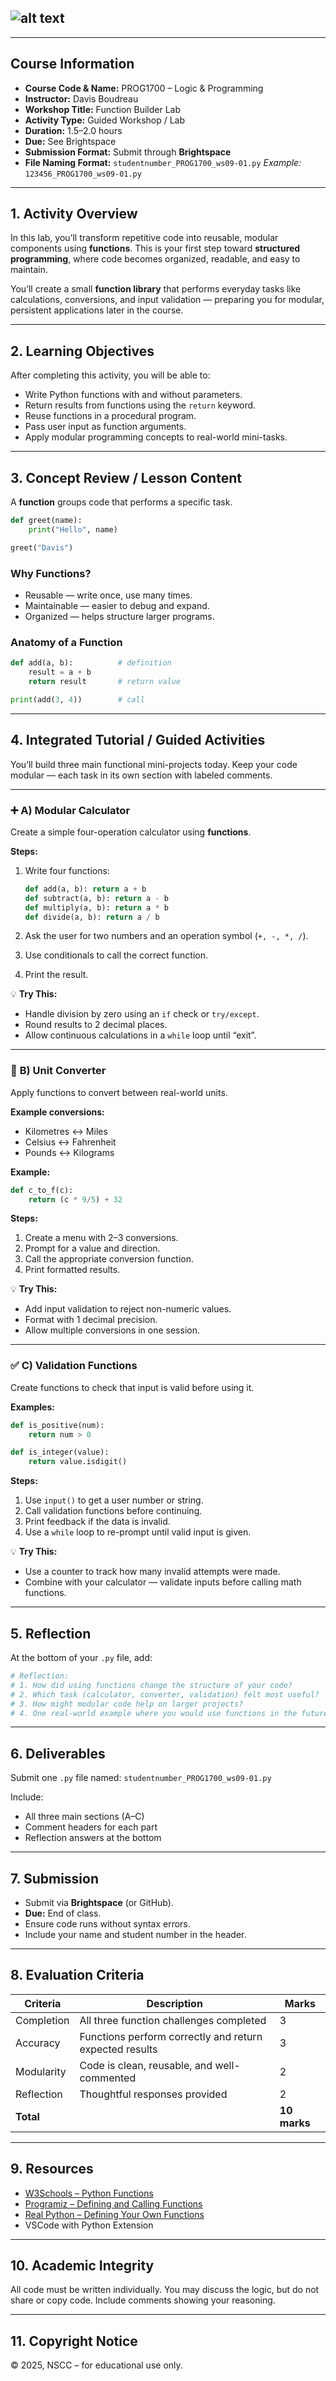 ## ![alt text](image.png)

---

## **Course Information**

* **Course Code & Name:** PROG1700 – Logic & Programming
* **Instructor:** Davis Boudreau
* **Workshop Title:** Function Builder Lab
* **Activity Type:** Guided Workshop / Lab
* **Duration:** 1.5–2.0 hours
* **Due:** See Brightspace
* **Submission Format:** Submit through **Brightspace**
* **File Naming Format:**
  `studentnumber_PROG1700_ws09-01.py`
  *Example:* `123456_PROG1700_ws09-01.py`

---

## **1. Activity Overview**

In this lab, you’ll transform repetitive code into reusable, modular components using **functions**.
This is your first step toward **structured programming**, where code becomes organized, readable, and easy to maintain.

You’ll create a small **function library** that performs everyday tasks like calculations, conversions, and input validation — preparing you for modular, persistent applications later in the course.

---

## **2. Learning Objectives**

After completing this activity, you will be able to:

* Write Python functions with and without parameters.
* Return results from functions using the `return` keyword.
* Reuse functions in a procedural program.
* Pass user input as function arguments.
* Apply modular programming concepts to real-world mini-tasks.

---

## **3. Concept Review / Lesson Content**

A **function** groups code that performs a specific task.

```python
def greet(name):
    print("Hello", name)

greet("Davis")
```

### Why Functions?

* Reusable — write once, use many times.
* Maintainable — easier to debug and expand.
* Organized — helps structure larger programs.

### Anatomy of a Function

```python
def add(a, b):          # definition
    result = a + b
    return result       # return value

print(add(3, 4))        # call
```

---

## **4. Integrated Tutorial / Guided Activities**

You’ll build three main functional mini-projects today.
Keep your code modular — each task in its own section with labeled comments.

---

### ➕ **A) Modular Calculator**

Create a simple four-operation calculator using **functions**.

**Steps:**

1. Write four functions:

   ```python
   def add(a, b): return a + b
   def subtract(a, b): return a - b
   def multiply(a, b): return a * b
   def divide(a, b): return a / b
   ```
2. Ask the user for two numbers and an operation symbol (`+, -, *, /`).
3. Use conditionals to call the correct function.
4. Print the result.

💡 **Try This:**

* Handle division by zero using an `if` check or `try/except`.
* Round results to 2 decimal places.
* Allow continuous calculations in a `while` loop until “exit”.

---

### 🔁 **B) Unit Converter**

Apply functions to convert between real-world units.

**Example conversions:**

* Kilometres ↔ Miles
* Celsius ↔ Fahrenheit
* Pounds ↔ Kilograms

**Example:**

```python
def c_to_f(c):
    return (c * 9/5) + 32
```

**Steps:**

1. Create a menu with 2–3 conversions.
2. Prompt for a value and direction.
3. Call the appropriate conversion function.
4. Print formatted results.

💡 **Try This:**

* Add input validation to reject non-numeric values.
* Format with 1 decimal precision.
* Allow multiple conversions in one session.

---

### ✅ **C) Validation Functions**

Create functions to check that input is valid before using it.

**Examples:**

```python
def is_positive(num):
    return num > 0

def is_integer(value):
    return value.isdigit()
```

**Steps:**

1. Use `input()` to get a user number or string.
2. Call validation functions before continuing.
3. Print feedback if the data is invalid.
4. Use a `while` loop to re-prompt until valid input is given.

💡 **Try This:**

* Use a counter to track how many invalid attempts were made.
* Combine with your calculator — validate inputs before calling math functions.

---

## **5. Reflection**

At the bottom of your `.py` file, add:

```python
# Reflection:
# 1. How did using functions change the structure of your code?
# 2. Which task (calculator, converter, validation) felt most useful?
# 3. How might modular code help on larger projects?
# 4. One real-world example where you would use functions in the future.
```

---

## **6. Deliverables**

Submit one `.py` file named:
`studentnumber_PROG1700_ws09-01.py`

Include:

* All three main sections (A–C)
* Comment headers for each part
* Reflection answers at the bottom

---

## **7. Submission**

* Submit via **Brightspace** (or GitHub).
* **Due:** End of class.
* Ensure code runs without syntax errors.
* Include your name and student number in the header.

---

## **8. Evaluation Criteria**

| Criteria   | Description                                             | Marks        |
| ---------- | ------------------------------------------------------- | ------------ |
| Completion | All three function challenges completed                 | 3            |
| Accuracy   | Functions perform correctly and return expected results | 3            |
| Modularity | Code is clean, reusable, and well-commented             | 2            |
| Reflection | Thoughtful responses provided                           | 2            |
| **Total**  |                                                         | **10 marks** |

---

## **9. Resources**

* [W3Schools – Python Functions](https://www.w3schools.com/python/python_functions.asp)
* [Programiz – Defining and Calling Functions](https://www.programiz.com/python-programming/function)
* [Real Python – Defining Your Own Functions](https://realpython.com/defining-your-own-python-function/)
* VSCode with Python Extension

---

## **10. Academic Integrity**

All code must be written individually.
You may discuss the logic, but do not share or copy code.
Include comments showing your reasoning.

---

## **11. Copyright Notice**

© 2025, NSCC – for educational use only.
